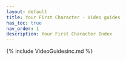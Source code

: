 ```yaml
---
layout: default
title: Your First Character - Video guides
has_toc: true
nav_order: 1
description: Your First Character Index
---
```


{% include VideoGuidesinc.md %}


